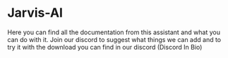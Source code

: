 # Jarvis-AI
Here you can find all the documentation from this assistant and what you can do with it. Join our discord to suggest what things we can add and to try it with the download you can find in our discord (Discord In Bio)
